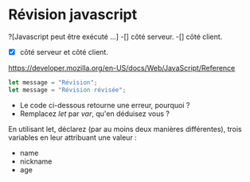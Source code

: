 # Révision javascript

?[Javascript peut être exécuté ...]
-[] côté serveur.
-[] côté client.
-[x] côté serveur et côté client.

https://developer.mozilla.org/en-US/docs/Web/JavaScript/Reference


``` javascript runnable
let message = "Révision";
let message = "Révision révisée";
```
- Le code ci-dessous retourne une erreur, pourquoi ? 
- Remplacez _let_ par _var_, qu'en déduisez vous ? 

En utilisant let, déclarez (par au moins deux manières différentes), trois variables en leur attribuant une valeur : 
- name 
- nickname 
- age 





<!-- Debugger page avec erreur-->
